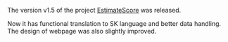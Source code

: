 The version v1.5 of the project [EstimateScore](https://mezek.github.io/estimateScore) was released.

Now it has functional translation to SK language and better data handling. The design of webpage was also slightly improved.
